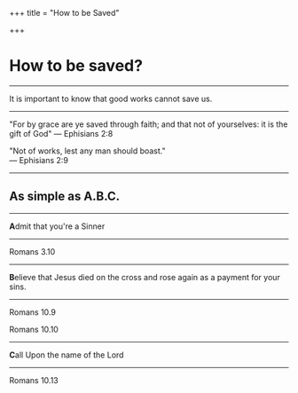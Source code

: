 +++
title = "How to be Saved"
 

+++

# How to be saved?

---

It is important to know that good works cannot save us.

---

"For by grace are ye saved through faith; and that not of yourselves: it is the gift of God"
— Ephisians 2:8

"Not of works, lest any man should boast."  
— Ephisians 2:9


---

## As simple as A.B.C.

---

**A**dmit that you're a Sinner

---

Romans 3.10

---

**B**elieve that Jesus died on the cross and rose again as a payment for your sins.

---

Romans 10.9

Romans 10.10

---

**C**all Upon the name of the Lord

---

Romans 10.13
